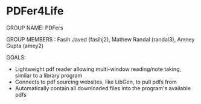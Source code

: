 # PDFer4Life

GROUP NAME: PDFers

GROUP MEMBERS : Fasih Javed (fasihj2), Mathew Randal (randal3), Amney Gupta (amey2)

GOALS:

- Lightweight pdf reader allowing multi-window reading/note taking, similar to a library program
- Connects to pdf sourcing websites, like LibGen, to pull pdfs from
- Automatically contain all downloaded files into the program's available pdfs

